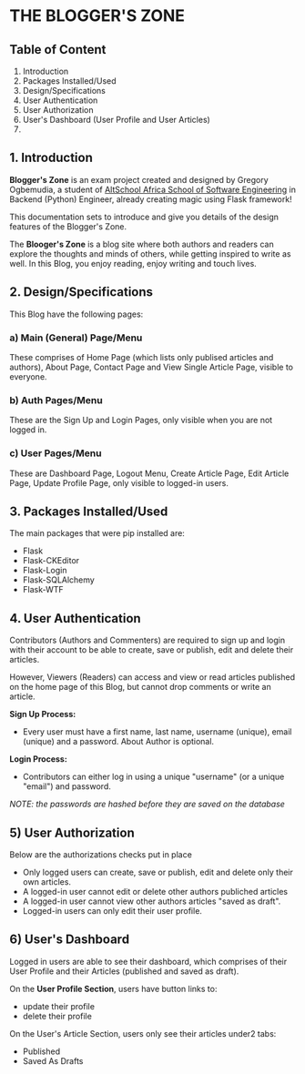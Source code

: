 # **THE BLOGGER'S ZONE**

## **Table of Content**

1. Introduction
2. Packages Installed/Used
3. Design/Specifications
4. User Authentication
5. User Authorization
6. User's Dashboard (User Profile and User Articles)
7. 

## 1. Introduction

**Blogger's Zone** is an exam project created and designed by Gregory Ogbemudia, a student of [AltSchool Africa School of Software Engineering](https://thealtschool.com/software-engineering/) in Backend (Python) Engineer, already creating magic using Flask framework!

This documentation sets to introduce and give you details of the design features of the Blogger's Zone.

The **Blooger's Zone** is a blog site where both authors and readers can explore the thoughts and minds of others, while getting inspired to write as well. In this Blog, you enjoy reading, enjoy writing and touch lives.

## 2. Design/Specifications

This Blog have the following pages:

### a) Main (General) Page/Menu

These comprises of Home Page (which lists only publised articles and authors), About Page, Contact Page and View Single Article Page, visible to everyone.

### b) Auth Pages/Menu

These are the Sign Up and Login Pages, only visible when you are not logged in.

### c) User Pages/Menu

These are Dashboard Page, Logout Menu, Create Article Page, Edit Article Page, Update Profile Page, only visible to logged-in users.

## 3. Packages Installed/Used

The main packages that were pip installed are:

* Flask
* Flask-CKEditor
* Flask-Login
* Flask-SQLAlchemy
* Flask-WTF

## 4. User Authentication

Contributors (Authors and Commenters) are required to sign up and login with their account to be able to create, save or publish, edit and delete their articles.

However, Viewers (Readers) can access and view or read articles published on the home page of this Blog, but cannot drop comments or write an article.

**Sign Up Process:**

* Every user must have a first name, last name, username (unique), email (unique) and a password. About Author is optional.

**Login Process:**

* Contributors can either log in using a unique "username" (or a unique "email") and password.

*NOTE: the passwords are hashed before they are saved on the database*

## 5) User Authorization

Below are the authorizations checks put in place

* Only logged users can create, save or publish, edit and delete only their own articles.
* A logged-in user cannot edit or delete other authors publiched articles
* A logged-in user cannot view other authors articles "saved as draft".
* Logged-in users can only edit their user profile.

## 6) User's Dashboard

Logged in users are able to see their dashboard, which comprises of their User Profile and their Articles (published and saved as draft).

On the **User Profile Section**, users have button links to:

* update their profile
* delete their profile

On the User's Article Section, users only see their articles under2 tabs:

* Published
* Saved As Drafts
